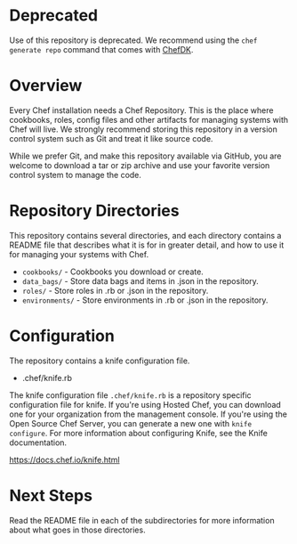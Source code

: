 Deprecated
==========

Use of this repository is deprecated. We recommend using the
`chef generate repo` command that comes with
[ChefDK](http://downloads.chef.io/chef-dk/).

Overview
========

Every Chef installation needs a Chef Repository. This is the
place where cookbooks, roles, config files and other artifacts
for managing systems with Chef will live. We strongly recommend
storing this repository in a version control system such as Git
and treat it like source code.

While we prefer Git, and make this repository available via
GitHub, you are welcome to download a tar or zip archive and use
your favorite version control system to manage the code.

Repository Directories
======================

This repository contains several directories, and each directory
contains a README file that describes what it is for in greater
detail, and how to use it for managing your systems with Chef.

* `cookbooks/` - Cookbooks you download or create.
* `data_bags/` - Store data bags and items in .json in the repository.
* `roles/` - Store roles in .rb or .json in the repository.
* `environments/` - Store environments in .rb or .json in the repository.

Configuration
=============

The repository contains a knife configuration file.

* .chef/knife.rb

The knife configuration file `.chef/knife.rb` is a repository
specific configuration file for knife. If you're using Hosted
Chef, you can download one for your organization from the
management console. If you're using the Open Source Chef Server,
you can generate a new one with `knife configure`. For more
information about configuring Knife, see the Knife documentation.

https://docs.chef.io/knife.html

Next Steps
==========

Read the README file in each of the subdirectories for more
information about what goes in those directories.

